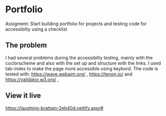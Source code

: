 # Portfolio
Assigment: Start building portfolio for projects and testing code for accessibilty using a checklist

## The problem
I had several problems during the accessibilty testing, mainly with the coclorscheme and also with the set up and structure with the links. I used tab-index to make the page more accessible using keybord.
The code is tested with: https://wave.webaim.org/ , https://tenon.io/ and https://validator.w3.org/ ,

## View it live

https://laughing-brattain-2eb40d.netlify.app/#